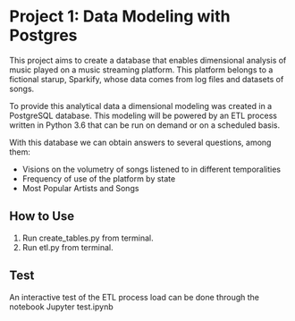 # Project 1: Data Modeling with Postgres

This project aims to create a database that enables dimensional analysis of music played on a music streaming platform. This platform belongs to a fictional starup, Sparkify, whose data comes from log files and datasets of songs.

To provide this analytical data a dimensional modeling was created in a PostgreSQL database. This modeling will be powered by an ETL process written in Python 3.6 that can be run on demand or on a scheduled basis.

With this database we can obtain answers to several questions, among them:
* Visions on the volumetry of songs listened to in different temporalities
* Frequency of use of the platform by state
* Most Popular Artists and Songs

## How to Use

1. Run create_tables.py from terminal.
2. Run etl.py from terminal.

## Test

An interactive test of the ETL process load can be done through the notebook Jupyter test.ipynb